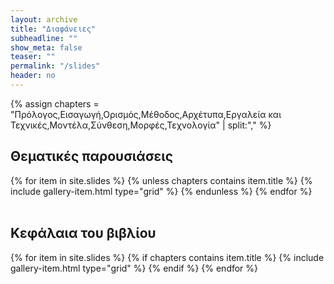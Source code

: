 ```yaml
---
layout: archive 
title: "Διαφάνειες"
subheadline: ""
show_meta: false
teaser: ""
permalink: "/slides"
header: no
---
```


{% assign chapters = "Πρόλογος,Εισαγωγή,Ορισμός,Μέθοδος,Αρχέτυπα,Εργαλεία και Τεχνικές,Μοντέλα,Σύνθεση,Μορφές,Τεχνολογία" | split:"," %}

## Θεματικές παρουσιάσεις

<div class="grid__wrapper">
  {% for item in site.slides %}
    {% unless chapters contains item.title %}
      {% include gallery-item.html type="grid" %}
    {% endunless %}
  {% endfor %}
</div>

<br>

## Κεφάλαια του βιβλίου

<div class="grid__wrapper">
  {% for item in site.slides %}
    {% if chapters contains item.title %}
      {% include gallery-item.html type="grid" %}
    {% endif %}
  {% endfor %}
</div>




